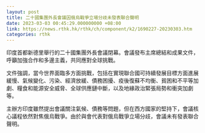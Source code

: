 ```yaml
---
layout: post
title: 二十國集團外長會議因俄烏戰爭立場分歧未發表聯合聲明
date: 2023-03-03 00:45:29.000000000 +08:00
link: https://news.rthk.hk/rthk/ch/component/k2/1690227-20230303.htm
categories: rthk
---
```


印度首都新德里舉行的二十國集團外長會議閉幕。會議發布主席總結和成果文件，呼籲加強合作和多邊主義，共同應對全球挑戰。

文件強調，當今世界面臨多方面挑戰，包括在實現聯合國可持續發展目標方面進展緩慢、氣候變化、污染、經濟放緩、債務困擾、疫後復蘇不均衡、貧困和不平等加劇、糧食和能源安全威脅、全球供應鏈中斷，以及地緣政治緊張局勢和衝突加劇等。

主辦方印度雖然提出會議關注氣候、債務等問題，但在西方國家的堅持下，會議核心議程依然對焦俄烏戰爭。由於與會代表對俄烏戰爭立場分歧，會議未有發表聯合聲明。
